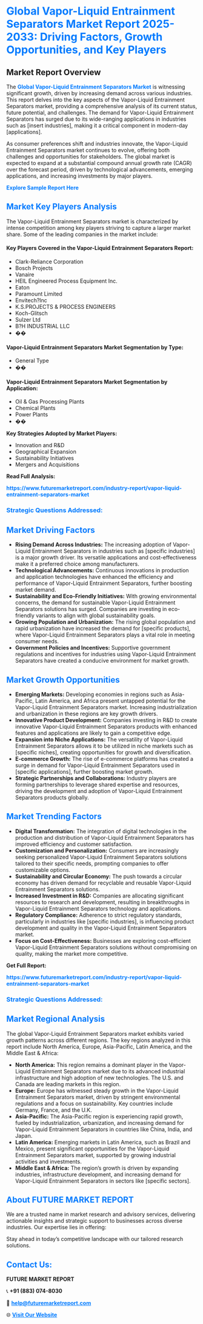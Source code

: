 <h1 style="color: #007BFF;">Global Vapor-Liquid Entrainment Separators Market Report 2025-2033: Driving Factors, Growth Opportunities, and Key Players</h1>

<section id="overview">
<h2>Market Report Overview</h2>
<p>The <a href="https://www.futuremarketreport.com/industry-report/vapor-liquid-entrainment-separators-market" style="color: #007BFF; text-decoration: none;"><strong>Global Vapor-Liquid Entrainment Separators Market</strong></a> is witnessing significant growth, driven by increasing demand across various industries. This report delves into the key aspects of the Vapor-Liquid Entrainment Separators market, providing a comprehensive analysis of its current status, future potential, and challenges. The demand for Vapor-Liquid Entrainment Separators has surged due to its wide-ranging applications in industries such as [insert industries], making it a critical component in modern-day [applications].</p>
<p>As consumer preferences shift and industries innovate, the Vapor-Liquid Entrainment Separators market continues to evolve, offering both challenges and opportunities for stakeholders. The global market is expected to expand at a substantial compound annual growth rate (CAGR) over the forecast period, driven by technological advancements, emerging applications, and increasing investments by major players.</p>
</section>

<section id="overview">
<p><a href="https://www.futuremarketreport.com/request-sample/reportId=118263" style="color: #007BFF; text-decoration: none;"><strong>Explore Sample Report Here</strong></a></p>
</section>

<section id="key-players">
<h2 style="color: #007BFF;">Market Key Players Analysis</h2>
<p>The Vapor-Liquid Entrainment Separators market is characterized by intense competition among key players striving to capture a larger market share. Some of the leading companies in the market include:</p>
<h4>Key Players Covered in the Vapor-Liquid Entrainment Separators Report:</h4>
<ul><li>Clark-Reliance Corporation</li><li>Bosch Projects</li><li>Vanaire</li><li>HEIL Engineered Process Equipment Inc.</li><li>Eaton</li><li>Paramount Limited</li><li>Envitech?Inc</li><li>K.S.PROJECTS &amp; PROCESS ENGINEERS</li><li>Koch-Glitsch</li><li>Sulzer Ltd</li><li>B?H INDUSTRIAL LLC</li><li>��</li></ul>
<h4>Vapor-Liquid Entrainment Separators Market Segmentation by Type:</h4>
<ul><li>General Type</li><li>��</li></ul>

<h4>Vapor-Liquid Entrainment Separators Market Segmentation by Application:</h4>
<ul><li>Oil &amp; Gas Processing Plants</li><li>Chemical Plants</li><li>Power Plants</li><li>��</li></ul>
<p><strong>Key Strategies Adopted by Market Players:</strong></p>
<ul>
<li>Innovation and R&D</li>
<li>Geographical Expansion</li>
<li>Sustainability Initiatives</li>
<li>Mergers and Acquisitions</li>
</ul>
</section>

<section>
<p><strong>Read Full Analysis: </strong></p><a href="https://www.futuremarketreport.com/industry-report/vapor-liquid-entrainment-separators-market" style="color: #007BFF; text-decoration: none;"><strong>https://www.futuremarketreport.com/industry-report/vapor-liquid-entrainment-separators-market</strong></a>
<h3 style="color: #007BFF;">Strategic Questions Addressed:</h3>
</section>

<section id="driving-factors">
<h2 style="color: #007BFF;">Market Driving Factors</h2>
<ul>
<li><strong>Rising Demand Across Industries:</strong> The increasing adoption of Vapor-Liquid Entrainment Separators in industries such as [specific industries] is a major growth driver. Its versatile applications and cost-effectiveness make it a preferred choice among manufacturers.</li>
<li><strong>Technological Advancements:</strong> Continuous innovations in production and application technologies have enhanced the efficiency and performance of Vapor-Liquid Entrainment Separators, further boosting market demand.</li>
<li><strong>Sustainability and Eco-Friendly Initiatives:</strong> With growing environmental concerns, the demand for sustainable Vapor-Liquid Entrainment Separators solutions has surged. Companies are investing in eco-friendly variants to align with global sustainability goals.</li>
<li><strong>Growing Population and Urbanization:</strong> The rising global population and rapid urbanization have increased the demand for [specific products], where Vapor-Liquid Entrainment Separators plays a vital role in meeting consumer needs.</li>
<li><strong>Government Policies and Incentives:</strong> Supportive government regulations and incentives for industries using Vapor-Liquid Entrainment Separators have created a conducive environment for market growth.</li>
</ul>
</section>

<section id="growth-opportunities">
<h2 style="color: #007BFF;">Market Growth Opportunities</h2>
<ul>
<li><strong>Emerging Markets:</strong> Developing economies in regions such as Asia-Pacific, Latin America, and Africa present untapped potential for the Vapor-Liquid Entrainment Separators market. Increasing industrialization and urbanization in these regions are key growth drivers.</li>
<li><strong>Innovative Product Development:</strong> Companies investing in R&D to create innovative Vapor-Liquid Entrainment Separators products with enhanced features and applications are likely to gain a competitive edge.</li>
<li><strong>Expansion into Niche Applications:</strong> The versatility of Vapor-Liquid Entrainment Separators allows it to be utilized in niche markets such as [specific niches], creating opportunities for growth and diversification.</li>
<li><strong>E-commerce Growth:</strong> The rise of e-commerce platforms has created a surge in demand for Vapor-Liquid Entrainment Separators used in [specific applications], further boosting market growth.</li>
<li><strong>Strategic Partnerships and Collaborations:</strong> Industry players are forming partnerships to leverage shared expertise and resources, driving the development and adoption of Vapor-Liquid Entrainment Separators products globally.</li>
</ul>
</section>

<section id="trending-factors">
<h2 style="color: #007BFF;">Market Trending Factors</h2>
<ul>
<li><strong>Digital Transformation:</strong> The integration of digital technologies in the production and distribution of Vapor-Liquid Entrainment Separators has improved efficiency and customer satisfaction.</li>
<li><strong>Customization and Personalization:</strong> Consumers are increasingly seeking personalized Vapor-Liquid Entrainment Separators solutions tailored to their specific needs, prompting companies to offer customizable options.</li>
<li><strong>Sustainability and Circular Economy:</strong> The push towards a circular economy has driven demand for recyclable and reusable Vapor-Liquid Entrainment Separators solutions.</li>
<li><strong>Increased Investment in R&D:</strong> Companies are allocating significant resources to research and development, resulting in breakthroughs in Vapor-Liquid Entrainment Separators technology and applications.</li>
<li><strong>Regulatory Compliance:</strong> Adherence to strict regulatory standards, particularly in industries like [specific industries], is influencing product development and quality in the Vapor-Liquid Entrainment Separators market.</li>
<li><strong>Focus on Cost-Effectiveness:</strong> Businesses are exploring cost-efficient Vapor-Liquid Entrainment Separators solutions without compromising on quality, making the market more competitive.</li>
</ul>
</section>

<section>
<p><strong>Get Full Report: </strong></p><a href="https://www.futuremarketreport.com/industry-report/vapor-liquid-entrainment-separators-market" style="color: #007BFF; text-decoration: none;"><strong>https://www.futuremarketreport.com/industry-report/vapor-liquid-entrainment-separators-market</strong></a>
<h3 style="color: #007BFF;">Strategic Questions Addressed:</h3>
</section>


<section id="regional-analysis">
<h2 style="color: #007BFF;">Market Regional Analysis</h2>
<p>The global Vapor-Liquid Entrainment Separators market exhibits varied growth patterns across different regions. The key regions analyzed in this report include North America, Europe, Asia-Pacific, Latin America, and the Middle East & Africa:</p>
<ul>
<li><strong>North America:</strong> This region remains a dominant player in the Vapor-Liquid Entrainment Separators market due to its advanced industrial infrastructure and high adoption of new technologies. The U.S. and Canada are leading markets in this region.</li>
<li><strong>Europe:</strong> Europe has witnessed steady growth in the Vapor-Liquid Entrainment Separators market, driven by stringent environmental regulations and a focus on sustainability. Key countries include Germany, France, and the U.K.</li>
<li><strong>Asia-Pacific:</strong> The Asia-Pacific region is experiencing rapid growth, fueled by industrialization, urbanization, and increasing demand for Vapor-Liquid Entrainment Separators in countries like China, India, and Japan.</li>
<li><strong>Latin America:</strong> Emerging markets in Latin America, such as Brazil and Mexico, present significant opportunities for the Vapor-Liquid Entrainment Separators market, supported by growing industrial activities and investments.</li>
<li><strong>Middle East & Africa:</strong> The region’s growth is driven by expanding industries, infrastructure development, and increasing demand for Vapor-Liquid Entrainment Separators in sectors like [specific sectors].</li>
</ul>
</section>

<footer>
<h2 style="color: #007BFF;">About FUTURE MARKET REPORT</h2>
<p>We are a trusted name in market research and advisory services, delivering actionable insights and strategic support to businesses across diverse industries. Our expertise lies in offering:</p>

<p>Stay ahead in today’s competitive landscape with our tailored research solutions.</p>

<h2 style="color: #007BFF;">Contact Us:</h2>
<p><strong>FUTURE MARKET REPORT</strong></p>
<p>📞 <strong>+91 (883) 074-8030</strong></p>
<p>📧 <strong><a href="mailto:help@futuremarketreport.com" style="color: #007BFF;">help@futuremarketreport.com</a></strong></p>
<p>🌐 <strong><a href="https://www.futuremarketreport.com/" style="color: #007BFF;">Visit Our Website</a></strong></p>
</footer>